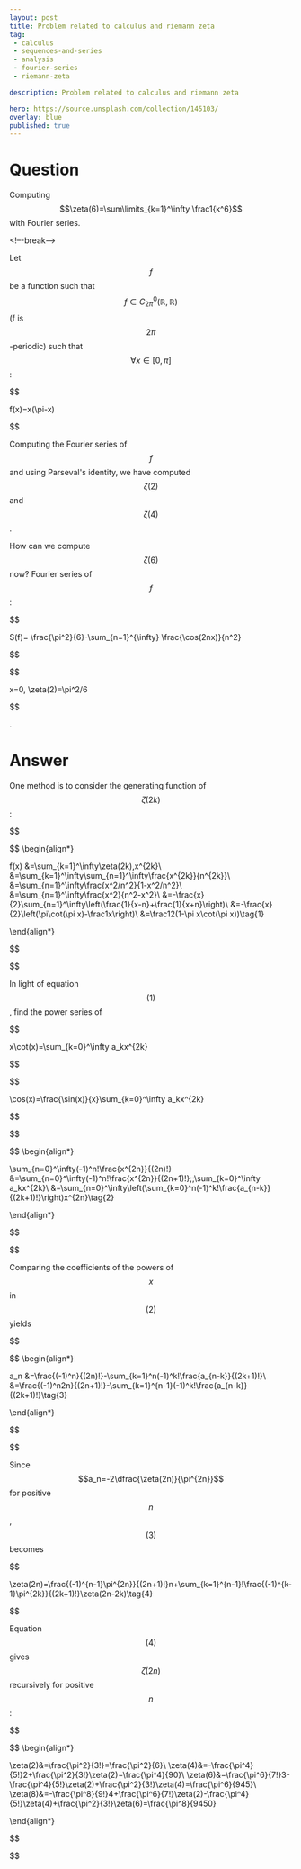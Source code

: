 ```yaml
---
layout: post
title: Problem related to calculus and riemann zeta
tag:
 - calculus
 - sequences-and-series
 - analysis
 - fourier-series
 - riemann-zeta

description: Problem related to calculus and riemann zeta

hero: https://source.unsplash.com/collection/145103/
overlay: blue 
published: true
---
```


# Question 

Computing $$\zeta(6)=\sum\limits_{k=1}^\infty \frac1{k^6}$$ with Fourier series.

<!–-break-–>


Let $$ f$$ be a function such that $$ f\in C_{2\pi}^{0}(\mathbb{R},\mathbb{R}) $$ (f is $$2\pi$$-periodic) such that $$ \forall x \in [0,\pi]$$: 

$$

f(x)=x(\pi-x)

$$


Computing the Fourier series of $$f$$ and using Parseval's identity, we have computed $$\zeta(2)$$ and $$\zeta(4)$$.

How can we compute $$ \zeta(6) $$ now?
Fourier series of $$ f $$:


$$

 S(f)= \frac{\pi^2}{6}-\sum_{n=1}^{\infty} \frac{\cos(2nx)}{n^2}

$$




$$

 x=0,  \zeta(2)=\pi^2/6

$$


.


# Answer 


One method is to consider the generating function of $$\zeta(2k)$$:


$$





$$
\begin{align*}

f(x)
&=\sum_{k=1}^\infty\zeta(2k)\,x^{2k}\\
&=\sum_{k=1}^\infty\sum_{n=1}^\infty\frac{x^{2k}}{n^{2k}}\\
&=\sum_{n=1}^\infty\frac{x^2/n^2}{1-x^2/n^2}\\
&=\sum_{n=1}^\infty\frac{x^2}{n^2-x^2}\\
&=-\frac{x}{2}\sum_{n=1}^\infty\left(\frac{1}{x-n}+\frac{1}{x+n}\right)\\
&=-\frac{x}{2}\left(\pi\cot(\pi x)-\frac1x\right)\\
&=\frac12(1-\pi x\cot(\pi x))\tag{1}

\end{align*}


$$


$$


In light of equation $$(1)$$, find the power series of


$$


x\cot(x)=\sum_{k=0}^\infty a_kx^{2k}


$$




$$


\cos(x)=\frac{\sin(x)}{x}\sum_{k=0}^\infty a_kx^{2k}


$$




$$





$$
\begin{align*}

\sum_{n=0}^\infty(-1)^n\!\frac{x^{2n}}{(2n)!}
&=\sum_{n=0}^\infty(-1)^n\!\frac{x^{2n}}{(2n+1)!}\;\;\sum_{k=0}^\infty a_kx^{2k}\\
&=\sum_{n=0}^\infty\left(\sum_{k=0}^n(-1)^k\!\frac{a_{n-k}}{(2k+1)!}\right)x^{2n}\tag{2}

\end{align*}


$$


$$


Comparing the coefficients of the powers of $$x$$ in $$(2)$$ yields


$$





$$
\begin{align*}

a_n
&=\frac{(-1)^n}{(2n)!}-\sum_{k=1}^n(-1)^k\!\frac{a_{n-k}}{(2k+1)!}\\
&=\frac{(-1)^n2n}{(2n+1)!}-\sum_{k=1}^{n-1}(-1)^k\!\frac{a_{n-k}}{(2k+1)!}\tag{3}

\end{align*}


$$


$$


Since $$a_n=-2\dfrac{\zeta(2n)}{\pi^{2n}}$$ for positive $$n$$, $$(3)$$ becomes


$$


\zeta(2n)=\frac{(-1)^{n-1}\pi^{2n}}{(2n+1)!}n+\sum_{k=1}^{n-1}\!\frac{(-1)^{k-1}\pi^{2k}}{(2k+1)!}\zeta(2n-2k)\tag{4}


$$


Equation $$(4)$$ gives $$\zeta(2n)$$ recursively for positive $$n$$:


$$





$$
\begin{align*}

\zeta(2)&=\frac{\pi^2}{3!}=\frac{\pi^2}{6}\\
\zeta(4)&=-\frac{\pi^4}{5!}2+\frac{\pi^2}{3!}\zeta(2)=\frac{\pi^4}{90}\\
\zeta(6)&=\frac{\pi^6}{7!}3-\frac{\pi^4}{5!}\zeta(2)+\frac{\pi^2}{3!}\zeta(4)=\frac{\pi^6}{945}\\
\zeta(8)&=-\frac{\pi^8}{9!}4+\frac{\pi^6}{7!}\zeta(2)-\frac{\pi^4}{5!}\zeta(4)+\frac{\pi^2}{3!}\zeta(6)=\frac{\pi^8}{9450}

\end{align*}


$$


$$



